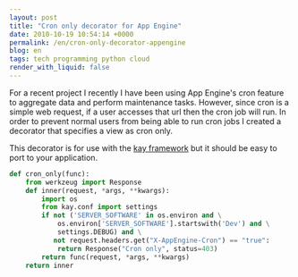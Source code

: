 ```yaml
---
layout: post
title: "Cron only decorator for App Engine"
date: 2010-10-19 10:54:14 +0000
permalink: /en/cron-only-decorator-appengine
blog: en
tags: tech programming python cloud
render_with_liquid: false
---
```


For a recent project I recently I have been using App Engine's cron
feature to aggregate data and perform maintenance tasks. However, since
cron is a simple web request, if a user accesses that url then the cron
job will run. In order to prevent normal users from being able to run
cron jobs I created a decorator that specifies a view as cron only.

This decorator is for use with the [kay
framework](http://code.google.com/p/kay-framework/) but it should be
easy to port to your application.

```python
def cron_only(func):
    from werkzeug import Response
    def inner(request, *args, **kwargs):
        import os
        from kay.conf import settings
        if not ('SERVER_SOFTWARE' in os.environ and \
            os.environ['SERVER_SOFTWARE'].startswith('Dev') and \
            settings.DEBUG) and \
           not request.headers.get("X-AppEngine-Cron") == "true":
            return Response("Cron only", status=403)
        return func(request, *args, **kwargs)
    return inner
```
